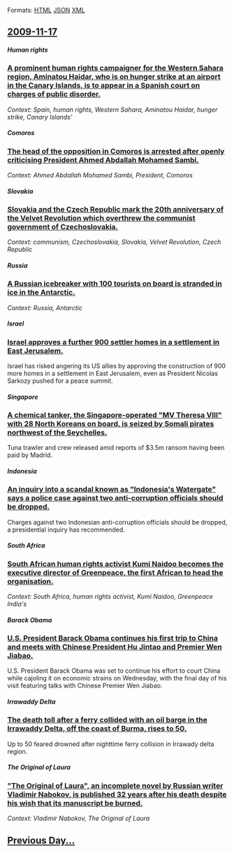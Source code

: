 
Formats: [HTML](2009/11/17/index.html)  [JSON](2009/11/17/index.json)  [XML](2009/11/17/index.xml)  

## [2009-11-17](/news/2009/11/17/index.md)

##### Human rights
### [ A prominent human rights campaigner for the Western Sahara region, Aminatou Haidar, who is on hunger strike at an airport in the Canary Islands, is to appear in a Spanish court on charges of public disorder. ](/news/2009/11/17/a-prominent-human-rights-campaigner-for-the-western-sahara-region-aminatou-haidar-who-is-on-hunger-strike-at-an-airport-in-the-canary-isl.md)
_Context: Spain, human rights, Western Sahara, Aminatou Haidar, hunger strike, Canary Islands'_

##### Comoros
### [ The head of the opposition in Comoros is arrested after openly criticising President Ahmed Abdallah Mohamed Sambi. ](/news/2009/11/17/the-head-of-the-opposition-in-comoros-is-arrested-after-openly-criticising-president-ahmed-abdallah-mohamed-sambi.md)
_Context: Ahmed Abdallah Mohamed Sambi, President, Comoros_

##### Slovakia
### [ Slovakia and the Czech Republic mark the 20th anniversary of the Velvet Revolution which overthrew the communist government of Czechoslovakia. ](/news/2009/11/17/slovakia-and-the-czech-republic-mark-the-20th-anniversary-of-the-velvet-revolution-which-overthrew-the-communist-government-of-czechoslovak.md)
_Context: communism, Czechoslovakia, Slovakia, Velvet Revolution, Czech Republic_

##### Russia
### [ A Russian icebreaker with 100 tourists on board is stranded in ice in the Antarctic. ](/news/2009/11/17/a-russian-icebreaker-with-100-tourists-on-board-is-stranded-in-ice-in-the-antarctic.md)
_Context: Russia, Antarctic_

##### Israel
### [ Israel approves a further 900 settler homes in a settlement in East Jerusalem. ](/news/2009/11/17/israel-approves-a-further-900-settler-homes-in-a-settlement-in-east-jerusalem.md)
Israel has risked angering its US allies by approving the construction of 900 more homes in a settlement in East Jerusalem, even as President Nicolas Sarkozy pushed for a peace summit.

##### Singapore
### [ A chemical tanker, the Singapore-operated "MV Theresa VIII" with 28 North Koreans on board, is seized by Somali pirates northwest of the Seychelles. ](/news/2009/11/17/a-chemical-tanker-the-singapore-operated-mv-theresa-viii-with-28-north-koreans-on-board-is-seized-by-somali-pirates-northwest-of-the-se.md)
Tuna trawler and crew released amid reports of $3.5m ransom having been paid by Madrid.

##### Indonesia
### [ An inquiry into a scandal known as "Indonesia's Watergate" says a police case against two anti-corruption officials should be dropped. ](/news/2009/11/17/an-inquiry-into-a-scandal-known-as-indonesia-s-watergate-says-a-police-case-against-two-anti-corruption-officials-should-be-dropped.md)
Charges against two Indonesian anti-corruption officials should be dropped, a presidential inquiry has recommended.

##### South Africa
### [ South African human rights activist Kumi Naidoo becomes the executive director of Greenpeace, the first African to head the organisation. ](/news/2009/11/17/south-african-human-rights-activist-kumi-naidoo-becomes-the-executive-director-of-greenpeace-the-first-african-to-head-the-organisation.md)
_Context: South Africa, human rights activist, Kumi Naidoo, Greenpeace India's_

##### Barack Obama
### [ U.S. President Barack Obama continues his first trip to China and meets with Chinese President Hu Jintao and Premier Wen Jiabao. ](/news/2009/11/17/u-s-president-barack-obama-continues-his-first-trip-to-china-and-meets-with-chinese-president-hu-jintao-and-premier-wen-jiabao.md)
U.S. President Barack Obama was set to continue his effort to court China while cajoling it on economic strains on Wednesday, with the final day of his visit featuring talks with Chinese Premier Wen Jiabao.

##### Irrawaddy Delta
### [ The death toll after a ferry collided with an oil barge in the Irrawaddy Delta, off the coast of Burma, rises to 50. ](/news/2009/11/17/the-death-toll-after-a-ferry-collided-with-an-oil-barge-in-the-irrawaddy-delta-off-the-coast-of-burma-rises-to-50.md)
Up to 50 feared drowned after nighttime ferry collision in Irrawady delta region.

##### The Original of Laura
### [ "The Original of Laura", an incomplete novel by Russian writer Vladimir Nabokov, is published 32 years after his death despite his wish that its manuscript be burned. ](/news/2009/11/17/the-original-of-laura-an-incomplete-novel-by-russian-writer-vladimir-nabokov-is-published-32-years-after-his-death-despite-his-wish-tha.md)
_Context: Vladimir Nabokov, The Original of Laura_

## [Previous Day...](/news/2009/11/16/index.md)

